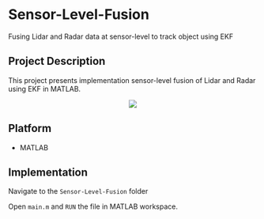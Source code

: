 # Sensor-Level-Fusion
Fusing Lidar and Radar data at sensor-level to track object using EKF

## Project Description
This project presents implementation sensor-level fusion of Lidar and Radar using EKF in MATLAB.

<p align="center">
  <img src="/Media/map3.jpg" />
</p>

## Platform
* MATLAB

## Implementation
 
Navigate to the ```Sensor-Level-Fusion``` folder

Open ```main.m``` and ```RUN``` the file in MATLAB workspace.  

